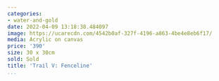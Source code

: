 ```yaml
---
categories:
- water-and-gold
date: 2022-04-09 13:18:38.484097
image: https://ucarecdn.com/4542b0af-327f-4196-a863-4be4e8eb6f17/
media: Acrylic on canvas
price: '390'
size: 30 x 30cm
sold: Sold
title: 'Trail V: Fenceline'
...
```

